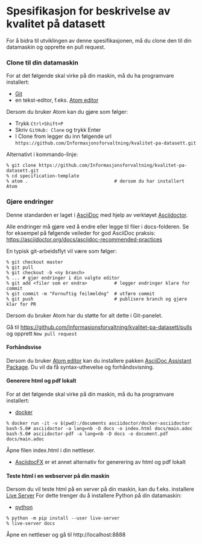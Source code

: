 # Spesifikasjon for beskrivelse av kvalitet på datasett

For å bidra til utviklingen av denne spesifikasjonen, må du clone den til din datamaskin og opprette en pull request.

### Clone til din datamaskin
For at det følgende skal virke på din maskin, må du ha programvare installert:  
 - [Git](https://git-scm.com/)
 - en tekst-editor, f.eks. [Atom editor](https://atom.io/)


 Dersom du bruker Atom kan du gjøre som følger:  
  - Trykk `Ctrl+Shift+P`
  - Skriv `GitHub: Clone` og trykk Enter
  - I Clone from legger du inn følgende url `https://github.com/Informasjonsforvaltning/kvalitet-pa-datasett.git`

Alternativt i kommando-linje:
```
% git clone https://github.com/Informasjonsforvaltning/kvalitet-pa-datasett.git
% cd specification-template
% atom .                                # dersom du har installert Atom
```
### Gjøre endringer
Denne standarden er laget i [AsciiDoc](http://asciidoc.org/) med hjelp av verktøyet [Asciidoctor](https://asciidoctor.org/).

Alle endringer må gjøre ved å endre eller legge til filer i docs-folderen. Se for eksempel på følgende veileder for god AsciiDoc praksis: https://asciidoctor.org/docs/asciidoc-recommended-practices

En typisk git-arbeidsflyt vil være som følger:
```
% git checkout master
% git pull
% git checkout -b <ny branch>
% ... # gjør endringer i din valgte editor
% git add <filer som er endra>          # legger endringer klare for commit
% git commit -m "Fornuftig feilmeldng"  # utføre commit
% git push                              # publisere branch og gjøre klar for PR
```
Dersom du bruker Atom har du støtte for alt dette i Git-panelet.

Gå til https://github.com/Informasjonsforvaltning/kvalitet-pa-datasett/pulls og opprett `New pull request`

#### Forhåndsvise
Dersom du bruker [Atom editor](https://atom.io/) kan du installere pakken [AsciiDoc Assistant Package](https://atom.io/packages/asciidoc-assistant).
Du vil da få syntax-uthevelse og forhåndsvisning.

#### Generere html og pdf lokalt

For at det følgende skal virke på din maskin, må du ha programvare installert:  
 - [docker](https://www.docker.com/products/docker-desktop)

```
% docker run -it -v $(pwd):/documents asciidoctor/docker-asciidoctor
bash-5.0# asciidoctor -a lang=nb -D docs -o index.html docs/main.adoc
bash-5.0# asciidoctor-pdf -a lang=nb -D docs -o document.pdf docs/main.adoc
```
Åpne filen index.html i din nettleser.

- [AsciidocFX](https://asciidocfx.com/) er et annet alternativ for generering av html og pdf lokalt


#### Teste html i en webserver på din maskin
Dersom du vil teste html på en server på din maskin, kan du f.eks. installere [Live Server](https://pypi.org/project/live-server/)
For dette trenger du å installere Python på din datamaskin:
- [python](https://www.python.org/downloads/)

```
% python -m pip install --user live-server
% live-server docs
```
Åpne en nettleser og gå til http://localhost:8888
